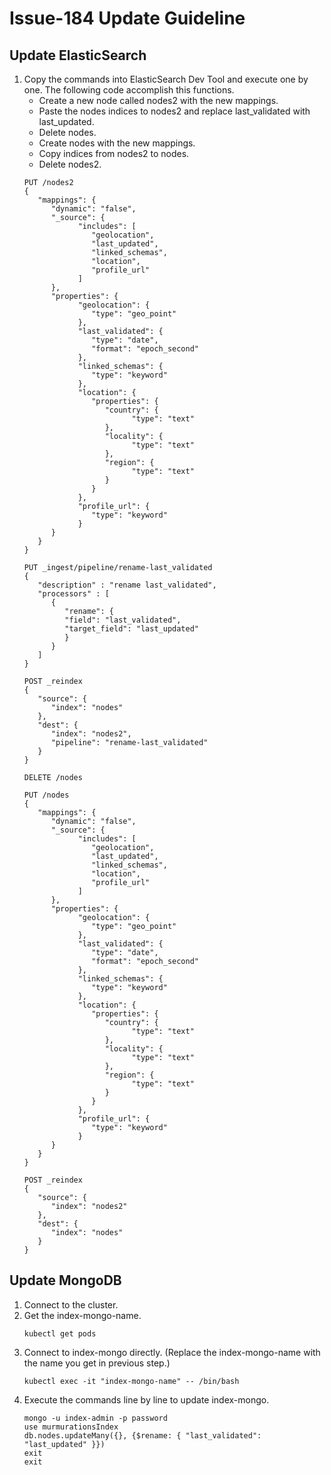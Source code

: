 # Issue-184 Update Guideline
## Update ElasticSearch
1. Copy the commands into ElasticSearch Dev Tool and execute one by one. The following code accomplish this functions.
   - Create a new node called nodes2 with the new mappings.
   - Paste the nodes indices to nodes2 and replace last_validated with last_updated.
   - Delete nodes.
   - Create nodes with the new mappings.
   - Copy indices from nodes2 to nodes.
   - Delete nodes2.
   ```
   PUT /nodes2
   {
      "mappings": {
         "dynamic": "false",
         "_source": {
               "includes": [
                  "geolocation",
                  "last_updated",
                  "linked_schemas",
                  "location",
                  "profile_url"
               ]
         },
         "properties": {
               "geolocation": {
                  "type": "geo_point"
               },
               "last_validated": {
                  "type": "date",
                  "format": "epoch_second"
               },
               "linked_schemas": {
                  "type": "keyword"
               },
               "location": {
                  "properties": {
                     "country": {
                           "type": "text"
                     },
                     "locality": {
                           "type": "text"
                     },
                     "region": {
                           "type": "text"
                     }
                  }
               },
               "profile_url": {
                  "type": "keyword"
               }
         }
      }
   }

   PUT _ingest/pipeline/rename-last_validated
   {
      "description" : "rename last_validated",
      "processors" : [
         {
            "rename": {
            "field": "last_validated",
            "target_field": "last_updated"
            }
         }
      ]
   }

   POST _reindex
   {
      "source": {
         "index": "nodes"
      },
      "dest": {
         "index": "nodes2",
         "pipeline": "rename-last_validated"
      }
   }

   DELETE /nodes

   PUT /nodes
   {
      "mappings": {
         "dynamic": "false",
         "_source": {
               "includes": [
                  "geolocation",
                  "last_updated",
                  "linked_schemas",
                  "location",
                  "profile_url"
               ]
         },
         "properties": {
               "geolocation": {
                  "type": "geo_point"
               },
               "last_validated": {
                  "type": "date",
                  "format": "epoch_second"
               },
               "linked_schemas": {
                  "type": "keyword"
               },
               "location": {
                  "properties": {
                     "country": {
                           "type": "text"
                     },
                     "locality": {
                           "type": "text"
                     },
                     "region": {
                           "type": "text"
                     }
                  }
               },
               "profile_url": {
                  "type": "keyword"
               }
         }
      }
   }

   POST _reindex
   {
      "source": {
         "index": "nodes2"
      },
      "dest": {
         "index": "nodes"
      }
   }
   ```
## Update MongoDB
1. Connect to the cluster.
2. Get the index-mongo-name.
   ```
   kubectl get pods
   ```
3. Connect to index-mongo directly. (Replace the index-mongo-name with the name you get in previous step.)
   ```
   kubectl exec -it "index-mongo-name" -- /bin/bash
   ```
4. Execute the commands line by line to update index-mongo.
   ```
   mongo -u index-admin -p password
   use murmurationsIndex
   db.nodes.updateMany({}, {$rename: { "last_validated": "last_updated" }})
   exit
   exit
   ```